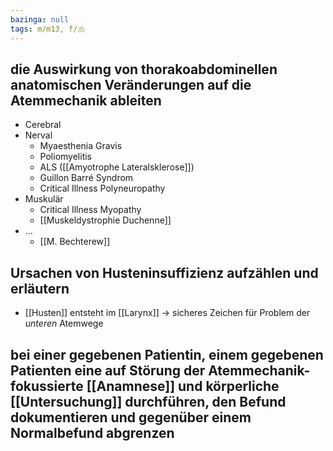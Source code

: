```yaml
---
bazinga: null
tags: m/m13, f/🫁
---
```

## die Auswirkung von thorakoabdominellen anatomischen Veränderungen auf die Atemmechanik ableiten

- Cerebral
- Nerval
    - Myaesthenia Gravis
    - Poliomyelitis
    - ALS ([[Amyotrophe Lateralsklerose]])
    - Guillon Barré Syndrom
    - Critical Illness Polyneuropathy
- Muskulär
    - Critical Illness Myopathy
    - [[Muskeldystrophie Duchenne]]
- ...
    - [[M. Bechterew]]

## Ursachen von Husteninsuffizienz aufzählen und erläutern

- [[Husten]] entsteht im [[Larynx]] → sicheres Zeichen für Problem der *unteren* Atemwege

## bei einer gegebenen Patientin, einem gegebenen Patienten eine auf Störung der Atemmechanik-fokussierte [[Anamnese]] und körperliche [[Untersuchung]] durchführen, den Befund dokumentieren und gegenüber einem Normalbefund abgrenzen

